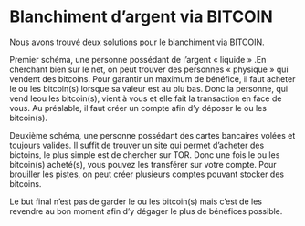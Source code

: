 # Blanchiment d’argent via BITCOIN	

Nous avons trouvé deux solutions pour le blanchiment via BITCOIN. 

Premier schéma, une personne possédant de l’argent « liquide » .En cherchant bien sur le net, on peut trouver des personnes « physique » qui vendent des bitcoins. Pour garantir un maximum de bénéfice, il faut acheter le ou les bitcoin(s) lorsque sa valeur est au plu bas. Donc la personne, qui vend leou les bitcoin(s), vient à vous et elle fait la transaction en face de vous. Au préalable, il faut créer un compte afin d’y déposer le ou les bitcoin(s).

Deuxième schéma, une personne possédant des cartes bancaires volées et toujours valides. Il suffit de trouver un site qui permet d’acheter des bictoins, le plus simple est de chercher sur TOR. Donc une fois le ou les bitcoin(s) acheté(s), vous pouvez les transférer sur votre compte. Pour brouiller les pistes, on peut créer plusieurs comptes pouvant stocker des bitcoins. 


Le but final n’est pas de garder le ou les bitcoin(s) mais c’est de les revendre au bon moment afin d’y dégager le plus de bénéfices possible.
